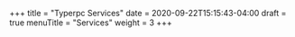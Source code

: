 +++
title = "Typerpc Services"
date = 2020-09-22T15:15:43-04:00
draft = true
menuTitle = "Services"
weight = 3
+++

